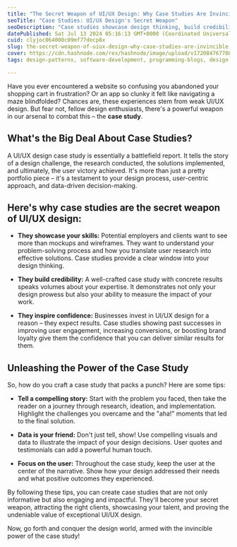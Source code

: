 ```yaml
---
title: "The Secret Weapon of UI/UX Design: Why Case Studies Are Invincible"
seoTitle: "Case Studies: UI/UX Design's Secret Weapon"
seoDescription: "Case studies showcase design thinking, build credibility, and inspire confidence in UI/UX projects"
datePublished: Sat Jul 13 2024 05:16:13 GMT+0000 (Coordinated Universal Time)
cuid: clyjoc064000c09mf77decp8x
slug: the-secret-weapon-of-uiux-design-why-case-studies-are-invincible
cover: https://cdn.hashnode.com/res/hashnode/image/upload/v1720847677082/85755d94-5500-4d92-b3f8-377cc8d480e1.jpeg
tags: design-patterns, software-development, programming-blogs, design, ux, computer-science, ui, ui-design, software-engineering, figma, uiux-design, design-thinking, case-study, ui-ux-designer

---
```


Have you ever encountered a website so confusing you abandoned your shopping cart in frustration? Or an app so clunky it felt like navigating a maze blindfolded? Chances are, these experiences stem from weak UI/UX design. But fear not, fellow design enthusiasts, there's a powerful weapon in our arsenal to combat this – the **case study**.

## **What's the Big Deal About Case Studies?**

A UI/UX design case study is essentially a battlefield report. It tells the story of a design challenge, the research conducted, the solutions implemented, and ultimately, the user victory achieved. It's more than just a pretty portfolio piece – it's a testament to your design process, user-centric approach, and data-driven decision-making.

## Here's why case studies are the secret weapon of UI/UX design:

* **They showcase your skills:** Potential employers and clients want to see more than mockups and wireframes. They want to understand your problem-solving process and how you translate user research into effective solutions. Case studies provide a clear window into your design thinking.
    
* **They build credibility:** A well-crafted case study with concrete results speaks volumes about your expertise. It demonstrates not only your design prowess but also your ability to measure the impact of your work.
    
* **They inspire confidence:** Businesses invest in UI/UX design for a reason – they expect results. Case studies showing past successes in improving user engagement, increasing conversions, or boosting brand loyalty give them the confidence that you can deliver similar results for them.
    

## **Unleashing the Power of the Case Study**

So, how do you craft a case study that packs a punch? Here are some tips:

* **Tell a compelling story:** Start with the problem you faced, then take the reader on a journey through research, ideation, and implementation. Highlight the challenges you overcame and the "aha!" moments that led to the final solution.
    
* **Data is your friend:** Don't just tell, show! Use compelling visuals and data to illustrate the impact of your design decisions. User quotes and testimonials can add a powerful human touch.
    
* **Focus on the user:** Throughout the case study, keep the user at the center of the narrative. Show how your design addressed their needs and what positive outcomes they experienced.
    

By following these tips, you can create case studies that are not only informative but also engaging and impactful. They'll become your secret weapon, attracting the right clients, showcasing your talent, and proving the undeniable value of exceptional UI/UX design.

Now, go forth and conquer the design world, armed with the invincible power of the case study!